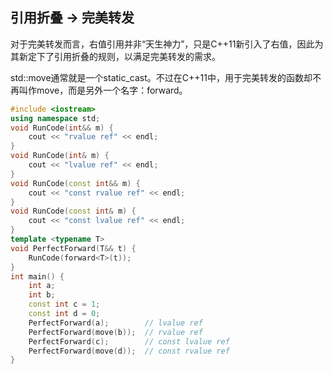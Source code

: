 ## 引用折叠 -> 完美转发

对于完美转发而言，右值引用并非“天生神力”，只是C++11新引入了右值，因此为其新定下了引用折叠的规则，以满足完美转发的需求。

std::move通常就是一个static_cast。不过在C++11中，用于完美转发的函数却不再叫作move，而是另外一个名字：forward。

```cpp
#include <iostream>
using namespace std;
void RunCode(int&& m) {
    cout << "rvalue ref" << endl;
}
void RunCode(int& m) {
    cout << "lvalue ref" << endl;
}
void RunCode(const int&& m) {
    cout << "const rvalue ref" << endl;
}
void RunCode(const int& m) {
    cout << "const lvalue ref" << endl;
}
template <typename T>
void PerfectForward(T&& t) {
    RunCode(forward<T>(t));
}
int main() {
    int a;
    int b;
    const int c = 1;
    const int d = 0;
    PerfectForward(a);        // lvalue ref
    PerfectForward(move(b));  // rvalue ref
    PerfectForward(c);        // const lvalue ref
    PerfectForward(move(d));  // const rvalue ref
}
```
